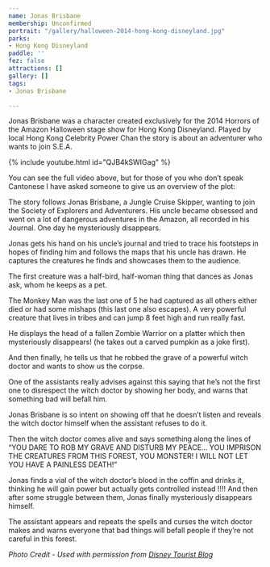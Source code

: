 ```yaml
---
name: Jonas Brisbane
membership: Unconfirmed
portrait: "/gallery/halloween-2014-hong-kong-disneyland.jpg"
parks:
- Hong Kong Disneyland
paddle: ''
fez: false
attractions: []
gallery: []
tags:
- Jonas Brisbane

---
```

Jonas Brisbane was a character created exclusively for the 2014 Horrors of the Amazon Halloween stage show for Hong Kong Disneyland. Played by local Hong Kong Celebrity Power Chan the story is about an adventurer who wants to join S.E.A.

{% include youtube.html id="QJB4kSWIGag" %}

You can see the full video above, but for those of you who don’t speak Cantonese I have asked someone to give us an overview of the plot:

The story follows Jonas Brisbane, a Jungle Cruise Skipper, wanting to join the Society of Explorers and Adventurers. His uncle became obsessed and went on a lot of dangerous adventures in the Amazon, all recorded in his Journal. One day he mysteriously disappears.

Jonas gets his hand on his uncle’s journal and tried to trace his footsteps in hopes of finding him and follows the maps that his uncle has drawn. He captures the creatures he finds and showcases them to the audience.

The first creature was a half-bird, half-woman thing that dances as Jonas ask, whom he keeps as a pet.

The Monkey Man was the last one of 5 he had captured as all others either died or had some mishaps (this last one also escapes). A very powerful creature that lives in tribes and can jump 8 feet high and run really fast.

He displays the head of a fallen Zombie Warrior on a platter which then mysteriously disappears! (he takes out a carved pumpkin as a joke first).

And then finally, he tells us that he robbed the grave of a powerful witch doctor and wants to show us the corpse.

One of the assistants really advises against this saying that he’s not the first one to disrespect the witch doctor by showing her body, and warns that something bad will befall him.

Jonas Brisbane is so intent on showing off that he doesn’t listen and reveals the witch doctor himself when the assistant refuses to do it.

Then the witch doctor comes alive and says something along the lines of “YOU DARE TO ROB MY GRAVE AND DISTURB MY PEACE… YOU IMPRISON THE CREATURES FROM THIS FOREST, YOU MONSTER! I WILL NOT LET YOU HAVE A PAINLESS DEATH!”

Jonas finds a vial of the witch doctor’s blood in the coffin and drinks it, thinking he will gain power but actually gets controlled instead !!!! And then after some struggle between them, Jonas finally mysteriously disappears himself.

The assistant appears and repeats the spells and curses the witch doctor makes and warns everyone that bad things will befall people if they’re not careful in this forest.

_Photo Credit - Used with permission from_ [_Disney Tourist Blog_](https://www.disneytouristblog.com/halloween-hong-kong-disneyland/)